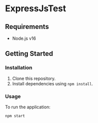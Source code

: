 # ExpressJsTest

## Requirements
- Node.js v16

## Getting Started

### Installation
1. Clone this repository.
2. Install dependencies using `npm install`.

### Usage
To run the application:
```bash
npm start
